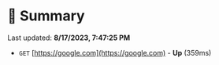 # 📖 Summary
Last updated: **8/17/2023, 7:47:25 PM**

- `GET` [https://google.com](https://google.com) - **Up** (359ms)
